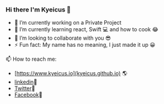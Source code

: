 ### Hi there I'm Kyeicus 👋


- 🔭 I’m currently working on a Private Project
- 🌱 I’m currently learning react, Swift 💻 and how to cook 😂
- 👯 I’m looking to collaborate with you 😎
- ⚡ Fun fact: My name has no meaning, I just made it up 😀

📫 How to reach me: 
- [https://www.kyeicus.io](kyeicus.github.io) 🌎
- [linkedin](www.linkedIn.com/kyeicus)📖
- [Twitter](www.twitter.com/kyeicus)🐥
- [Facebook](www.facebook.com/kyeicus)🙂

